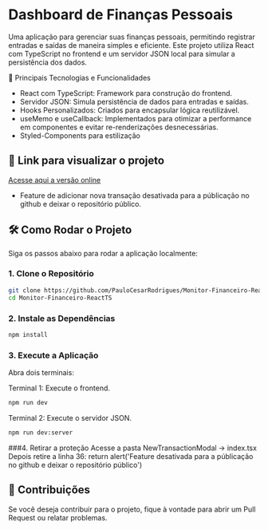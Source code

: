 # Dashboard de Finanças Pessoais

Uma aplicação para gerenciar suas finanças pessoais, permitindo registrar entradas e saídas de maneira simples e eficiente. Este projeto utiliza React com TypeScript no frontend e um servidor JSON local para simular a persistência dos dados.

🧩 Principais Tecnologias e Funcionalidades
- React com TypeScript: Framework para construção do frontend.                      
- Servidor JSON: Simula persistência de dados para entradas e saídas.              
- Hooks Personalizados: Criados para encapsular lógica reutilizável.  
- useMemo e useCallback: Implementados para otimizar a performance em componentes e evitar re-renderizações desnecessárias.
- Styled-Components para estilização

## 🚀 Link para visualizar o projeto
[Acesse aqui a versão online](https://monitor-financeiro-react-ts.vercel.app/)
- Feature de adicionar nova transação desativada para a públicação no github e deixar o repositório público.


## 🛠️ Como Rodar o Projeto

Siga os passos abaixo para rodar a aplicação localmente:

### 1. Clone o Repositório

```bash
git clone https://github.com/PauloCesarRodrigues/Monitor-Financeiro-ReactTS.git
cd Monitor-Financeiro-ReactTS
```

### 2. Instale as Dependências

```bash
npm install
```

### 3. Execute a Aplicação
  Abra dois terminais:

  Terminal 1: Execute o frontend.

```bash
npm run dev
```

  Terminal 2: Execute o servidor JSON.
```bash
npm run dev:server
```

###4. Retirar a proteção
 Acesse a pasta NewTransactionModal -> index.tsx
 Depois retire a linha 36: return alert('Feature desativada para a públicação no github e deixar o repositório público')

## 🤝 Contribuições

Se você deseja contribuir para o projeto, fique à vontade para abrir um Pull Request ou relatar problemas.
